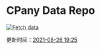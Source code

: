 # CPany Data Repo

[![Fetch data](https://github.com/yjl9903/CPany/actions/workflows/fetch.yml/badge.svg)](https://github.com/yjl9903/CPany/actions/workflows/fetch.yml)

<!-- START_SECTION: update_time -->
更新时间：[2021-08-26 19:25](https://www.timeanddate.com/worldclock/fixedtime.html?msg=Fetch+data&iso=20210826T192516&p1=237)
<!-- END_SECTION: update_time -->
